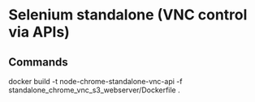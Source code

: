 # Selenium standalone (VNC control via APIs)

## Commands

docker build -t node-chrome-standalone-vnc-api -f standalone_chrome_vnc_s3_webserver/Dockerfile .
